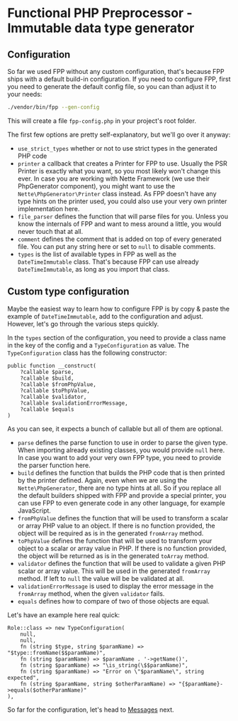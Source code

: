# Functional PHP Preprocessor - Immutable data type generator

## Configuration

So far we used FPP without any custom configuration, that's because
FPP ships with a default build-in configuration. If you need to configure
FPP, first you need to generate the default config file, so you can than
adjust it to your needs:

```bash
./vendor/bin/fpp --gen-config
```

This will create a file `fpp-config.php` in your project's root folder.

The first few options are pretty self-explanatory, but we'll go over it anyway:

- `use_strict_types` whether or not to use strict types in the generated PHP code
- `printer` a callback that creates a Printer for FPP to use. Usually the PSR
  Printer is exactly what you want, so you most likely won't change this ever.
  In case you are working with Nette Framework (we use their PhpGenerator component),
  you might want to use the `Nette\PhpGenerator\Printer` class instead. As FPP
  doesn't have any type hints on the printer used, you could also use your very
  own printer implementation here.
- `file_parser` defines the function that will parse files for you. Unless you know
  the internals of FPP and want to mess around a little, you would never touch that
  at all.
- `comment` defines the comment that is added on top of every generated file.
  You can put any string here or set to `null` to disable comments.
- `types` is the list of available types in FPP as well as the `DateTimeImmutable`
  class. That's because FPP can use already `DateTimeImmutable`, as long as you
  import that class.

## Custom type configuration

Maybe the easiest way to learn how to configure FPP is by copy & paste the example
of `DateTimeImmutable`, add to the configuration and adjust. However, let's go
through the various steps quickly.

In the `types` section of the configuration, you need to provide a class name in
the key of the config and a `TypeConfiguration` as value. The `TypeConfiguration`
class has the following constructor:

```
public function __construct(
    ?callable $parse,
    ?callable $build,
    ?callable $fromPhpValue,
    ?callable $toPhpValue,
    ?callable $validator,
    ?callable $validationErrorMessage,
    ?callable $equals
)
```

As you can see, it expects a bunch of callable but all of them are optional.

- `parse` defines the parse function to use in order to parse the given type.
  When importing already existing classes, you would provide `null` here.
  In case you want to add your very own FPP type, you need to provide the parser
  function here.
- `build` defines the function that builds the PHP code that is then printed by
  the printer defined. Again, even when we are using the `Nette\PhpGenerator`,
  there are no type hints at all. So if you replace all the default builders
  shipped with FPP and provide a special printer, you can use FPP to even generate
  code in any other language, for example JavaScript.
- `fromPhpValue` defines the function that will be used to transform a scalar or
  array PHP value to an object. If there is no function provided, the object will
  be required as is in the generated `fromArray` method.
- `toPhpValue` defines the function that will be used to transform your object to
  a scalar or array value in PHP. If there is no function provided, the object
  will be returned as is in the generated `toArray` method.
- `validator` defines the function that will be used to validate a given PHP scalar
  or array value. This will be used in the generated `fromArray` method. If left to
  `null` the value will be be validated at all.
- `validationErrorMessage` is used to display the error message in the `fromArray`
  method, when the given `validator` fails.
- `equals` defines how to compare of two of those objects are equal.

Let's have an example here real quick:

```
Role::class => new TypeConfiguration(
    null,
    null,
    fn (string $type, string $paramName) => "$type::fromName($$paramName)",
    fn (string $paramName) => $paramName . '->getName()',
    fn (string $paramName) => "\is_string(\$$paramName)",
    fn (string $paramName) => "Error on \"$paramName\", string expected",
    fn (string $paramName, string $otherParamName) => "{$paramName}->equals($otherParamName)"
),
```

So far for the configuration, let's head to [Messages](Messages.md) next.
